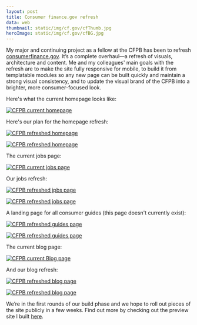 ```yaml
---
layout: post
title: Consumer finance.gov refresh
data: web
thumbnail: static/img/cf.gov/cfThumb.jpg
heroImage: static/img/cf.gov/cfBG.jpg
---
```


<p>My major and continuing project as a fellow at the CFPB has been to refresh <a class="theme-txt-orange" href="http://www.consumerfinance.gov/">consumerfinance.gov</a>. It’s a complete overhaul—a refresh of visuals, architecture and content. Me and my colleagues' main goals with the refresh are to make the site fully responsive for mobile, to build it from templatable modules so any new page can be built quickly and maintain a strong visual consistency, and to update the visual brand of the CFPB into a brighter, more consumer-focused look. </p>

<p>Here's what the current homepage looks like:</p>

<a href="static/img/cf.gov/cfCurrent.jpg"><img alt="CFPB current homepage" src="static/img/cf.gov/cfCurrent.jpg"></a>

<p>Here's our plan for the homepage refresh:</p>

<a href="static/img/cf.gov/cfNew.jpg"><img alt="CFPB refreshed homepage" src="static/img/cf.gov/cfNew.jpg"></a>

<a href="static/img/cf.gov/cfMobile.jpg"><img alt="CFPB refreshed homepage" src="static/img/cf.gov/cfMobile.jpg"></a>

<p>The current jobs page:</p>

<a href="static/img/cf.gov/cfJobsOld.jpg"><img alt="CFPB current jobs page" src="static/img/cf.gov/cfJobsOld.jpg"></a>

<p>Our jobs refresh:</p>

<a href="static/img/cf.gov/cfJobsNew.jpg"><img alt="CFPB refreshed jpbs page" src="static/img/cf.gov/cfJobsNew.jpg"></a>

<a href="static/img/cf.gov/cfJobsMobile.jpg"><img alt="CFPB refreshed jobs page" src="static/img/cf.gov/cfJobsMobile.jpg"></a>

<p>A landing page for all consumer guides (this page doesn't currently exist):</p>

<a href="static/img/cf.gov/cfGuides.jpg"><img alt="CFPB refreshed guides page" src="static/img/cf.gov/cfGuides.jpg"></a>

<a href="static/img/cf.gov/cfGuidesMobile.jpg"><img alt="CFPB refreshed guides page" src="static/img/cf.gov/cfGuidesMobile.jpg"></a>

<p>The current blog page:</p>

<a href="static/img/cf.gov/cfBlogOld.jpg"><img alt="CFPB current Blog page" src="static/img/cf.gov/cfBlogOld.jpg"></a>

<p>And our blog refresh:</p>

<a href="static/img/cf.gov/cfBlogNew.jpg"><img alt="CFPB refreshed blog page" src="static/img/cf.gov/cfBlogNew.jpg"></a>

<a href="static/img/cf.gov/cfBlogMobile.jpg"><img alt="CFPB refreshed blog page" src="static/img/cf.gov/cfBlogMobile.jpg"></a>

<p>We’re in the first rounds of our build phase and we hope to roll out pieces of the site publicly in a few weeks. Find out more by checking out the preview site I built <a class="theme-txt-orange" href="http://ell0ell0.github.io/ConsumerFinance.gov-preview/">here</a>.</p>